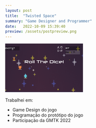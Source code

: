 ```yaml
---
layout: post
title:  "Twisted Space"
summary: "Game Designer and Programmer"
date:   2022-10-09 15:39:40
preview: /assets/postpreview.png
---
```


![Picture 1](/assets/Twisted_gameplay.png)

Trabalhei em:

* Game Design do jogo
* Programação do protótipo do jogo
* Participação da GMTK 2022
